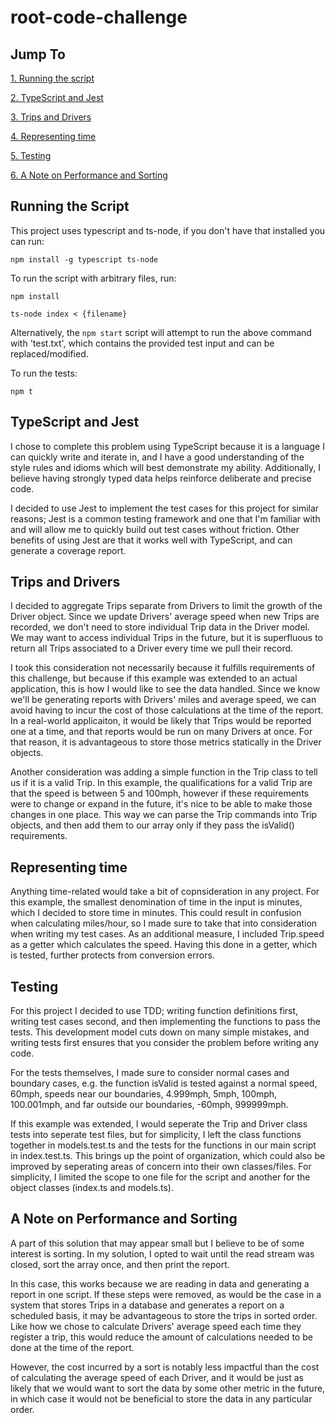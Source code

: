 # root-code-challenge

## Jump To

[1. Running the script](#running-the-script)

[2. TypeScript and Jest](#typescript-and-jest)

[3. Trips and Drivers](#trips-and-drivers)

[4. Representing time](#representing-time)

[5. Testing](#testing)

[6. A Note on Performance and Sorting](#a-note-on-performance-and-sorting)

## Running the Script

This project uses typescript and ts-node, if you don't have that installed you can run:

`npm install -g typescript ts-node`

To run the script with arbitrary files, run:

`npm install`

`ts-node index < {filename}`

Alternatively, the `npm start` script will attempt to run the above command with 'test.txt', which contains the provided test input and can be replaced/modified.

To run the tests:

`npm t`

## TypeScript and Jest

I chose to complete this problem using TypeScript because it is a language I can quickly write and iterate in, and I have a good understanding of the style rules and idioms which will best demonstrate my ability. Additionally, I believe having strongly typed data helps reinforce deliberate and precise code.

I decided to use Jest to implement the test cases for this project for similar reasons; Jest is a common testing framework and one that I'm familiar with and will allow me to quickly build out test cases without friction. Other benefits of using Jest are that it works well with TypeScript, and can generate a coverage report.

## Trips and Drivers

I decided to aggregate Trips separate from Drivers to limit the growth of the Driver object. Since we update Drivers' average speed when new Trips are recorded, we don't need to store individual Trip data in the Driver model. We may want to access individual Trips in the future, but it is superfluous to return all Trips associated to a Driver every time we pull their record.

I took this consideration not necessarily because it fulfills requirements of this challenge, but because if this example was extended to an actual application, this is how I would like to see the data handled. Since we know we'll be generating reports with Drivers' miles and average speed, we can avoid having to incur the cost of those calculations at the time of the report. In a real-world applicaiton, it would be likely that Trips would be reported one at a time, and that reports would be run on many Drivers at once. For that reason, it is advantageous to store those metrics statically in the Driver objects.

Another consideration was adding a simple function in the Trip class to tell us if it is a valid Trip. In this example, the qualifications for a valid Trip are that the speed is between 5 and 100mph, however if these requirements were to change or expand in the future, it's nice to be able to make those changes in one place. This way we can parse the Trip commands into Trip objects, and then add them to our array only if they pass the isValid() requirements.

## Representing time

Anything time-related would take a bit of copnsideration in any project. For this example, the smallest denomination of time in the input is minutes, which I decided to store time in minutes. This could result in confusion when calculating miles/hour, so I made sure to take that into consideration when writing my test cases. As an additional measure, I included Trip.speed as a getter which calculates the speed. Having this done in a getter, which is tested, further protects from conversion errors.

## Testing

For this project I decided to use TDD; writing function definitions first, writing test cases second, and then implementing the functions to pass the tests. This development model cuts down on many simple mistakes, and writing tests first ensures that you consider the problem before writing any code.

For the tests themselves, I made sure to consider normal cases and boundary cases, e.g. the function isValid is tested against a normal speed, 60mph, speeds near our boundaries, 4.999mph, 5mph, 100mph, 100.001mph, and far outside our boundaries, -60mph, 999999mph.

If this example was extended, I would seperate the Trip and Driver class tests into seperate test files, but for simplicity, I left the class functions together in models.test.ts and the tests for the functions in our main script in index.test.ts. This brings up the point of organization, which could also be improved by seperating areas of concern into their own classes/files. For simplicity, I limited the scope to one file for the script and another for the object classes (index.ts and models.ts).

## A Note on Performance and Sorting

A part of this solution that may appear small but I believe to be of some interest is sorting. In my solution, I opted to wait until the read stream was closed, sort the array once, and then print the report.

In this case, this works because we are reading in data and generating a report in one script. If these steps were removed, as would be the case in a system that stores Trips in a database and generates a report on a scheduled basis, it may be advantageous to store the trips in sorted order. Like how we chose to calculate Drivers' average speed each time they register a trip, this would reduce the amount of calculations needed to be done at the time of the report.

However, the cost incurred by a sort is notably less impactful than the cost of calculating the average speed of each Driver, and it would be just as likely that we would want to sort the data by some other metric in the future, in which case it would not be beneficial to store the data in any particular order.
